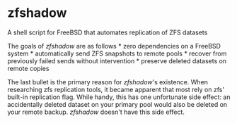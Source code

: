 # zfshadow
A shell script for FreeBSD that automates replication of ZFS datasets

The goals of *zfshadow* are as follows
    *   zero dependencies on a FreeBSD system
    *   automatically send ZFS snapshots to remote pools
    *   recover from previously failed sends without intervention
    *   preserve deleted datasets on remote copies

The last bullet is the primary reason for *zfshadow*'s existence. When
researching zfs replication tools, it became apparent that most rely
on zfs' built-in replication flag. While handy, this has one unfortunate
side effect: an accidentally deleted dataset on your primary pool would
also be deleted on your remote backup. *zfshadow* doesn't have this side
effect.
